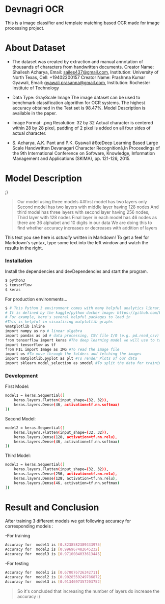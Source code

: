 # Devnagri OCR
This is a image classifier and template matching based OCR made for image processing project.

# About Dataset
- The dataset was created by extraction and manual annotation of thousands of characters from handwritten documents. Creator Name: Shailesh Acharya, Email: sailes437@gmail.com, Institution: University of North Texas, Cell: +19402200157 Creator Name: Prashnna Kumar Gyawali, Email: gyawali.prasanna@gmail.com, Institution: Rochester Institute of Technology

- Data Type: GrayScale Image The image dataset can be used to benchmark classification algorithm for OCR systems. The highest accuracy obtained in the Test set is 98.47%. Model Description is available in the paper.

- Image Format: .png Resolution: 32 by 32 Actual character is centered within 28 by 28 pixel, padding of 2 pixel is added on all four sides of actual character.

- S. Acharya, A.K. Pant and P.K. Gyawali â€œDeep Learning Based Large Scale Handwritten Devanagari Character Recognitionâ,In Proceedings of the 9th International Conference on Software, Knowledge, Information Management and Applications (SKIMA), pp. 121-126, 2015.

# Model Description

;)
> Our model using three models ##first model has two layers only 
Second model has two layers with middle layer having 128 nodes
And third model has three layers with second layer having 256 nodes, Third layer with 128 nodes
Final layer in each model has 46 nodes as there are 36 alphabet and 10 digits in our data
We are doing this to find whether accuracy increases or decreases with addition of layers

This text you see here is *actually* written in Markdown! To get a feel for Markdown's syntax, type some text into the left window and watch the results in the right.


### Installation



Install the dependencies and devDependencies and start the program.

```sh
$ python3
$ tensorflow
$ keras
```

For production environments...

```sh
$ # This Python 3 environment comes with many helpful analytics libraries installed
# It is defined by the kaggle/python docker image: https://github.com/kaggle/docker-python
# For example, here's several helpful packages to load in 
#This is helpful in visualising matplotlib graphs
%matplotlib inline   
import numpy as np # linear algebra
import pandas as pd # data processing, CSV file I/O (e.g. pd.read_csv)
from tensorflow import keras #The deep learning model we will use to train our dataset will make use of this
import tensorflow as tf
from PIL import Image as IMG #To read the image file
import os #To move through the folders and fetching the images
import matplotlib.pyplot as plt #To render Plots of our data
import sklearn.model_selection as smodel #To split the data for training and cross validation set
```

### Development


First Model:
```sh
model1 = keras.Sequential([
    keras.layers.Flatten(input_shape=(32, 32)),
    keras.layers.Dense(46, activation=tf.nn.softmax)
])
```

Second Model:
```sh
model2 = keras.Sequential([
    keras.layers.Flatten(input_shape=(32, 32)),
    keras.layers.Dense(128, activation=tf.nn.relu),
    keras.layers.Dense(46, activation=tf.nn.softmax)
])
```

Third Model:
```sh
model3 = keras.Sequential([
    keras.layers.Flatten(input_shape=(32, 32)),
    keras.layers.Dense(256, activation=tf.nn.relu),
    keras.layers.Dense(128, activation=tf.nn.relu),
    keras.layers.Dense(46, activation=tf.nn.softmax)
])
```

# Result and Conclusion

After training 3 different models we got following accuracy for corresponding models :

-For training
```sh
Accuracy for  model1 is [0.8238582389433975]
Accuracy for  model2 is [0.996967482645232]
Accuracy for  model3 is [0.9710084033613445]
```

-For testing
```sh
Accuracy for  model1 is [0.670076726342711]
Accuracy for  model2 is [0.9028559249786872]
Accuracy for  model3 is [0.9134697357203752]
```


>So it's concluded that increasing the number of layers do increase the accuracy :)
